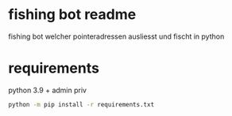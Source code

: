 #  fishing bot readme

fishing bot welcher pointeradressen ausliesst und fischt in python
# requirements
python 3.9 +
admin priv
```sh
python -m pip install -r requirements.txt

